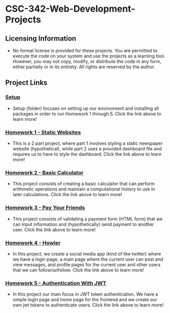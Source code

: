 # CSC-342-Web-Development-Projects

## Licensing Information

- No formal license is provided for these projects. You are permitted to execute the code on your system and use the projects as a learning tool. However, you may not copy, modify, or distribute the code in any form, either partially or in its entirety. All rights are reserved by the author.

## Project Links

### [Setup](#)

- Setup (folder) focuses on setting up our environment and installing all packages in order to run Homework 1 through 5. Click the link above to learn more!

### [Homework 1 - Static Websites](./Homework1/README.md)

- This is a 2 part project, where part 1 involves styling a static newspaper website (hypothetical), while part 2 uses a provided dashboard file and requires us to have to style the dashboard. Click the link above to learn more!

### [Homework 2 - Basic Calculator](./Homework2/README.md)

- This project consists of creating a basic calculator that can perform arithmetic operations and maintain a computational history to use in later calculations. Click the link above to learn more!

### [Homework 3 - Pay Your Friends](./Homework3/README.md)

- This project consists of validating a payment form (HTML form) that we can input information and (hypothetically) send payment to another user. Click the link above to learn more!

### [Homework 4 - Howler](./Homework4/README.md)

- In this project, we create a social media app (kind of like twitter) where we have a login page, a main page where the current user can post and view messages, and profile pages for the current user and other users that we can follow/unfollow. Click the link above to learn more!

### [Homework 5 - Authentication With JWT](./Homework5/README.md)

- In this project our main focus in JWT token authentication. We have a simple login page and home page for the frontend and we create our own jwt tokens to authenticate users. Click the link above to learn more!
